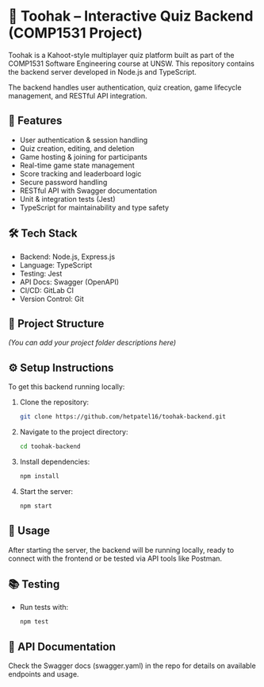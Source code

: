 # 🥜 Toohak – Interactive Quiz Backend (COMP1531 Project)

Toohak is a Kahoot-style multiplayer quiz platform built as part of the COMP1531 Software Engineering course at UNSW. This repository contains the backend server developed in Node.js and TypeScript.

The backend handles user authentication, quiz creation, game lifecycle management, and RESTful API integration.

## 🚀 Features
- User authentication & session handling  
- Quiz creation, editing, and deletion  
- Game hosting & joining for participants  
- Real-time game state management  
- Score tracking and leaderboard logic  
- Secure password handling  
- RESTful API with Swagger documentation  
- Unit & integration tests (Jest)  
- TypeScript for maintainability and type safety  

## 🛠️ Tech Stack
- Backend: Node.js, Express.js  
- Language: TypeScript  
- Testing: Jest  
- API Docs: Swagger (OpenAPI)  
- CI/CD: GitLab CI  
- Version Control: Git  

## 📂 Project Structure
*(You can add your project folder descriptions here)*

## ⚙️ Setup Instructions

To get this backend running locally:

1. Clone the repository:  
   ```bash
   git clone https://github.com/hetpatel16/toohak-backend.git

2. Navigate to the project directory:  
   ```bash
   cd toohak-backend

3. Install dependencies:  
   ```bash
   npm install

4. Start the server:  
   ```bash
   npm start

## 📝 Usage
After starting the server, the backend will be running locally, ready to connect with the frontend or be tested via API tools like Postman.

## 📚 Testing
* Run tests with:
    ```bash
    npm test

## 🔗 API Documentation
Check the Swagger docs (swagger.yaml) in the repo for details on available endpoints and usage.